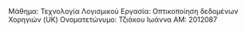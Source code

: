 
<bold>Μάθημα: Τεχνολογία Λογισμικού</bold>
Εργασία: Οπτικοποίηση δεδομένων Χορηγιών (UK)
Ονοματετώνυμο: Τζιάκου Ιωάννα
ΑΜ: 2012087

